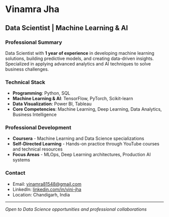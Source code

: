 # Vinamra Jha
## Data Scientist | Machine Learning & AI
### Professional Summary
Data Scientist with **1 year of experience** in developing machine learning solutions, building predictive models, and creating data-driven insights. Specialized in applying advanced analytics and AI techniques to solve business challenges.
### Technical Stack
- **Programming**: Python, SQL
- **Machine Learning & AI**: TensorFlow, PyTorch, Scikit-learn
- **Data Visualization**: Power BI, Tableau
- **Core Competencies**: Machine Learning, Deep Learning, Data Analytics, Business Intelligence
### Professional Development
- **Coursera** - Machine Learning and Data Science specializations
- **Self-Directed Learning** - Hands-on practice through YouTube courses and technical resources
- **Focus Areas** - MLOps, Deep Learning architectures, Production AI systems
### Contact
- Email: vinamra81548@gmail.com
- LinkedIn: [linkedin.com/in/vini-jha](https://www.linkedin.com/in/vini-jha/)  
- Location: Chandigarh, India
---
*Open to Data Science opportunities and professional collaborations*

